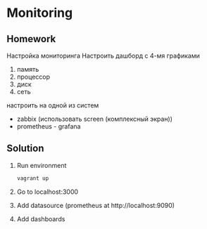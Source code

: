 # Monitoring

## Homework
Настройка мониторинга
Настроить дашборд с 4-мя графиками
1) память
2) процессор
3) диск
4) сеть

настроить на одной из систем
- zabbix (использовать screen (комплексный экран))
- prometheus - grafana

## Solution
1. Run environment
    ```bash
    vagrant up
    ```

1. Go to localhost:3000
1. Add datasource (prometheus at http://localhost:9090)
1. Add dashboards

